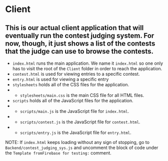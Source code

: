 # Client
## This is our actual client application that will eventually run the contest judging system. For now, though, it just shows a list of the contests that the judge can use to browse the contests.
* `index.html` runs the main application. We name it `index.html` so one only has to visit the root of the `Client` folder in order to reach the application.
* `contest.html` is used for viewing entries to a specific contest.
* `entry.html` is used for viewing a specific entry
* `stylesheets` holds all of the CSS files for the application.
* * `stylesheets/main.css` is the main CSS file for all HTML files.
* `scripts` holds all of the JavaScript files for the application.
* * `scripts/main.js` is the JavaScript file for `index.html`.
* * `scripts/contest.js` is the JavaScript file for `contest.html`.
* * `scripts/entry.js` is the JavaScript file for `entry.html`.

NOTE: If `index.html` keeps loading without any sign of stopping, go to `Backend/contest_judging_sys.js` and uncomment the block of code under the `Template fromFirebase for testing:` comment.